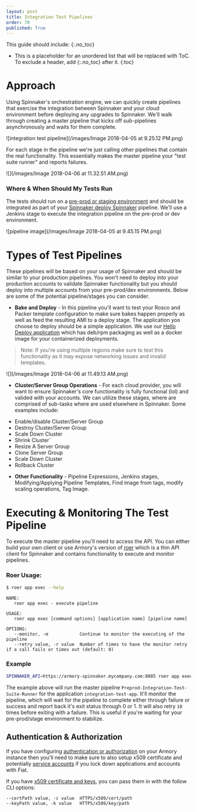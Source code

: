 ```yaml
---
layout: post
title: Integration Test Pipelines
order: 70
published: True
---
```


This guide should include:
{:.no_toc}

* This is a placeholder for an unordered list that will be replaced with ToC. To exclude a header, add {:.no_toc} after it.
{:toc}


# Approach

Using Spinnaker's orchestration engine, we can quickly create pipelines that exercise the integration between Spinnaker and your cloud environment before deploying any upgrades to Spinnaker.  We'll walk through creating a master pipeline that kicks off sub-pipelines asynchronously and waits for them complete.

![integration test pipeline](/images/Image 2018-04-05 at 9.25.12 PM.png)

For each stage in the pipeline we're just calling other pipelines that contain the real functionality. This essentially makes the master pipeline your "test suite runner" and reports failures.

![](/images/Image 2018-04-06 at 11.32.51 AM.png)

### Where & When Should My Tests Run
The tests should run on a [pre-prod or staging environment](https://docs.armory.io/admin-guides/preprod_environment/) and should be integrated as part of your [Spinnaker deploy Spinnaker](https://docs.armory.io/install-guide/spinnaker-deploy-spinnaker/) pipeline.  We'll use a Jenkins stage to execute the integration pipeline on the pre-prod or dev environment.

![pipeline image](/images/Image 2018-04-05 at 9.45.15 PM.png)

# Types of Test Pipelines
These pipelines will be based on your usage of Spinnaker and should be similar to your production pipelines.  You won't need to deploy into your production accounts to validate Spinnaker functionality but you should deploy into multiple accounts from your pre-prod/dev environments. Below are some of the potential pipeline/stages you can consider.

* **Bake and Deploy** - In this pipeline you'll want to test your Rosco and Packer template configuration to make sure bakes happen properly as well as feed the resulting AMI to a deploy stage. The application yoo choose to deploy should be a simple application.  We use our [Hello Deploy application](https://github.com/armory-io/armory-hello-deploy) which has deb/rpm packaging as well as a docker image for your containerized deployments.
>Note: If you're using multiple regions make sure to test this functionality as it may expose networking issues and invalid templates.

![](/images/Image 2018-04-06 at 11.49.13 AM.png)

* **Cluster/Server Group Operations** - For each cloud provider, you will want to ensure Spinnaker's core functionality is fully functional (lol) and valided with your accounts. We can utilize these stages, where are comprised of sub-tasks where are used elsewhere in Spinnaker. Some examples include:
- Enable/disable Cluster/Server Group
- Destroy Cluster/Server Group
- Scale Down Cluster
- Shrink Cluster`
- Resize A Server Group
- Clone Server Group
- Scale Down Cluster
- Rollback Cluster

* **Other Functionality** - Pipeline Expressions, Jenkins stages, Modifying/Applying Pipeline Templates, Find image from tags, modify scaling operations, Tag Image.

# Executing & Monitoring The Test Pipeline

To execute the master pipeline you'll need to access the API.  You can either build your own client or use Armory's version of [roer](https://github.com/armory/roer) which is a thin API client for Spinnaker and contains functionality to execute  and monitor pipelines.

### Roer Usage:
```bash
$ roer app exec --help
```

```
NAME:
   roer app exec - execute pipeline

USAGE:
   roer app exec [command options] [application name] [pipeline name]

OPTIONS:
   --monitor, -m            Continue to monitor the executing of the pipeline
   --retry value, -r value  Number of times to have the monitor retry if a call fails or times out (default: 0)
```

### Example

```bash
SPINNAKER_API=https://armory-spinnaker.mycompany.com:8085 roer app exec -m -r 10 integration-test-app Preprod-Integration-Test-Suite-Runner
```

The example above will run the master pipeline `Preprod-Integration-Test-Suite-Runner` for the application `integration-test-app`.  It'll monitor the pipeline, which will wait for the pipeline to complete either through failure or success and report back it's exit status through 0 or 1.  It will also retry `10` times before exiting with a failure.  This is useful if you're waiting for your pre-prod/stage environment to stabilize.

## Authentication & Authorization

If you have configuring [authentication or authorization](https://docs.armory.io/install-guide/authz/) on your Armory instance then you'll need to make sure to also setup x509 certificate and potentially [service accounts](https://docs.armory.io/install-guide/authz/#configure-a-service-account) if you lock down applications and accounts with Fiat.

If you have [x509 certificate and keys](https://docs.armory.io/install-guide/auth/#x509), you can pass them in with the follow CLI options:
```
--certPath value, -c value  HTTPS/x509/cert/path
--keyPath value, -k value   HTTPS/x509/key/path
 ```

